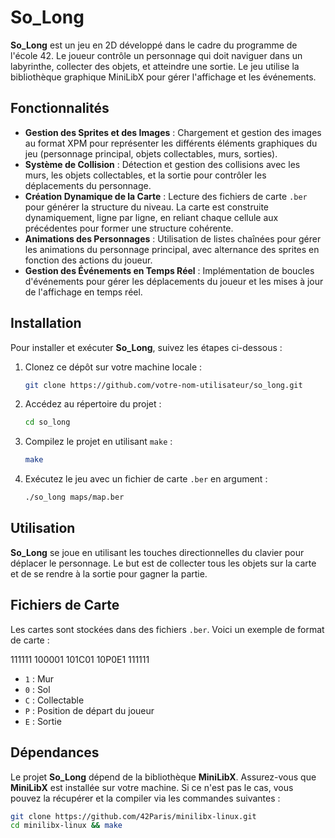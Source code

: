# So_Long

**So_Long** est un jeu en 2D développé dans le cadre du programme de l'école 42. Le joueur contrôle un personnage qui doit naviguer dans un labyrinthe, collecter des objets, et atteindre une sortie. Le jeu utilise la bibliothèque graphique MiniLibX pour gérer l'affichage et les événements.

## Fonctionnalités

- **Gestion des Sprites et des Images** : Chargement et gestion des images au format XPM pour représenter les différents éléments graphiques du jeu (personnage principal, objets collectables, murs, sorties).
- **Système de Collision** : Détection et gestion des collisions avec les murs, les objets collectables, et la sortie pour contrôler les déplacements du personnage.
- **Création Dynamique de la Carte** : Lecture des fichiers de carte `.ber` pour générer la structure du niveau. La carte est construite dynamiquement, ligne par ligne, en reliant chaque cellule aux précédentes pour former une structure cohérente.
- **Animations des Personnages** : Utilisation de listes chaînées pour gérer les animations du personnage principal, avec alternance des sprites en fonction des actions du joueur.
- **Gestion des Événements en Temps Réel** : Implémentation de boucles d'événements pour gérer les déplacements du joueur et les mises à jour de l'affichage en temps réel.

## Installation

Pour installer et exécuter **So_Long**, suivez les étapes ci-dessous :

1. Clonez ce dépôt sur votre machine locale :
    ```bash
    git clone https://github.com/votre-nom-utilisateur/so_long.git
    ```

2. Accédez au répertoire du projet :
    ```bash
    cd so_long
    ```

3. Compilez le projet en utilisant `make` :
    ```bash
    make
    ```

4. Exécutez le jeu avec un fichier de carte `.ber` en argument :
    ```bash
    ./so_long maps/map.ber
    ```

## Utilisation

**So_Long** se joue en utilisant les touches directionnelles du clavier pour déplacer le personnage. Le but est de collecter tous les objets sur la carte et de se rendre à la sortie pour gagner la partie.

## Fichiers de Carte

Les cartes sont stockées dans des fichiers `.ber`. Voici un exemple de format de carte :

111111 100001 101C01 10P0E1 111111


- `1` : Mur
- `0` : Sol
- `C` : Collectable
- `P` : Position de départ du joueur
- `E` : Sortie

## Dépendances

Le projet **So_Long** dépend de la bibliothèque **MiniLibX**. Assurez-vous que **MiniLibX** est installée sur votre machine. Si ce n'est pas le cas, vous pouvez la récupérer et la compiler via les commandes suivantes :

```bash
git clone https://github.com/42Paris/minilibx-linux.git
cd minilibx-linux && make
